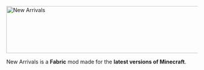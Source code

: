 <p><img src="https://i.imgur.com/1x8oJm7.png" alt="New Arrivals" width="1903" height="125" /></p>
<p>New Arrivals is a&nbsp;<strong>Fabric</strong> mod made for the&nbsp;<strong>latest versions of Minecraft</strong>.</p>
